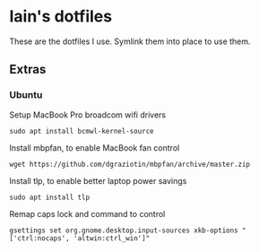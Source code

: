 # Iain's dotfiles

These are the dotfiles I use. Symlink them into place to use them.

## Extras

### Ubuntu

Setup MacBook Pro broadcom wifi drivers

    sudo apt install bcmwl-kernel-source

Install mbpfan, to enable MacBook fan control

    wget https://github.com/dgraziotin/mbpfan/archive/master.zip

Install tlp, to enable better laptop power savings

    sudo apt install tlp

Remap caps lock and command to control

    gsettings set org.gnome.desktop.input-sources xkb-options "['ctrl:nocaps', 'altwin:ctrl_win']"
